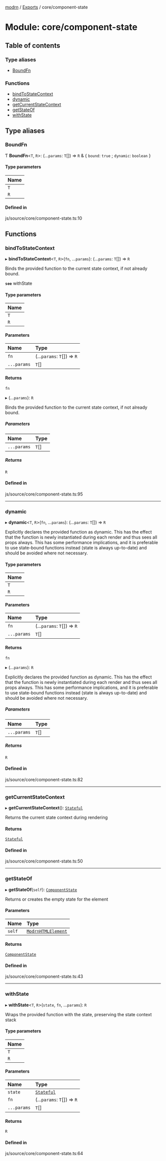 [modrn](../README.md) / [Exports](../modules.md) / core/component-state

# Module: core/component-state

## Table of contents

### Type aliases

- [BoundFn](core_component_state.md#boundfn)

### Functions

- [bindToStateContext](core_component_state.md#bindtostatecontext)
- [dynamic](core_component_state.md#dynamic)
- [getCurrentStateContext](core_component_state.md#getcurrentstatecontext)
- [getStateOf](core_component_state.md#getstateof)
- [withState](core_component_state.md#withstate)

## Type aliases

### BoundFn

Ƭ **BoundFn**<`T`, `R`\>: (...`params`: `T`[]) => `R` & { `bound`: ``true`` ; `dynamic`: `boolean`  }

#### Type parameters

| Name |
| :------ |
| `T` |
| `R` |

#### Defined in

js/source/core/component-state.ts:10

## Functions

### bindToStateContext

▸ **bindToStateContext**<`T`, `R`\>(`fn`, ...`params`): (...`params`: `T`[]) => `R`

Binds the provided function to the current state context, if not already bound.

**`see`** withState

#### Type parameters

| Name |
| :------ |
| `T` |
| `R` |

#### Parameters

| Name | Type |
| :------ | :------ |
| `fn` | (...`params`: `T`[]) => `R` |
| `...params` | `T`[] |

#### Returns

`fn`

▸ (...`params`): `R`

Binds the provided function to the current state context, if not already bound.

##### Parameters

| Name | Type |
| :------ | :------ |
| `...params` | `T`[] |

##### Returns

`R`

#### Defined in

js/source/core/component-state.ts:95

___

### dynamic

▸ **dynamic**<`T`, `R`\>(`fn`, ...`params`): (...`params`: `T`[]) => `R`

Explicitly declares the provided function as dynamic. This has the effect that the function is newly instantiated
during each render and thus sees all props always. This has some performance implications, and it is preferable to
use state-bound functions instead (state is always up-to-date) and should be avoided where not necessary.

#### Type parameters

| Name |
| :------ |
| `T` |
| `R` |

#### Parameters

| Name | Type |
| :------ | :------ |
| `fn` | (...`params`: `T`[]) => `R` |
| `...params` | `T`[] |

#### Returns

`fn`

▸ (...`params`): `R`

Explicitly declares the provided function as dynamic. This has the effect that the function is newly instantiated
during each render and thus sees all props always. This has some performance implications, and it is preferable to
use state-bound functions instead (state is always up-to-date) and should be avoided where not necessary.

##### Parameters

| Name | Type |
| :------ | :------ |
| `...params` | `T`[] |

##### Returns

`R`

#### Defined in

js/source/core/component-state.ts:82

___

### getCurrentStateContext

▸ **getCurrentStateContext**(): [`Stateful`](../interfaces/core_types_modrn_html_element.Stateful.md)

Returns the current state context during rendering

#### Returns

[`Stateful`](../interfaces/core_types_modrn_html_element.Stateful.md)

#### Defined in

js/source/core/component-state.ts:50

___

### getStateOf

▸ **getStateOf**(`self`): [`ComponentState`](../interfaces/core_types_modrn_html_element.ComponentState.md)

Returns or creates the empty state for the element

#### Parameters

| Name | Type |
| :------ | :------ |
| `self` | [`ModrnHTMLElement`](../classes/core_types_modrn_html_element.ModrnHTMLElement.md) |

#### Returns

[`ComponentState`](../interfaces/core_types_modrn_html_element.ComponentState.md)

#### Defined in

js/source/core/component-state.ts:43

___

### withState

▸ **withState**<`T`, `R`\>(`state`, `fn`, ...`params`): `R`

Wraps the provided function with the state, preserving the state context stack

#### Type parameters

| Name |
| :------ |
| `T` |
| `R` |

#### Parameters

| Name | Type |
| :------ | :------ |
| `state` | [`Stateful`](../interfaces/core_types_modrn_html_element.Stateful.md) |
| `fn` | (...`params`: `T`[]) => `R` |
| `...params` | `T`[] |

#### Returns

`R`

#### Defined in

js/source/core/component-state.ts:64
